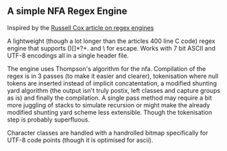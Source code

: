 ## A simple NFA Regex Engine 

Inspired by the [Russell Cox article on regex engines](https://swtch.com/~rsc/regexp/regexp1.html)

A lightweight (though a lot longer than the articles 400 line C code) regex engine that supports ()[]*?+. and \ for escape.
Works with 7 bit ASCII and UTF-8 encodings all in a single header file.

The engine uses Thompson's algorithm for the nfa.
Compilation of the regex is in 3 passes (to make it easier and clearer), tokenisation where null tokens are inserted instead of implicit concatentation, a modified shunting yard algorithm (the output isn't truly postix, left classes and capture groups as is) and finally the compilation. A single pass method may require a bit more juggling of stacks to simulate recursion or might make the already modified shunting yard scheme less extensible. Though the tokenisation step is probably superfluous.

Character classes are handled with a handrolled bitmap specifically for UTF-8 code points (though it is optimised for ascii).


